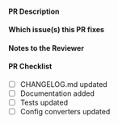 <!--

CONTRIBUTORS GUIDE: https://github.com/grafana/agent/blob/main/docs/developer/contributing.md#updating-the-changelog

If this is your first PR or you have not contributed in a while, we recommend
taking the time to review the guide. It gives helpful instructions for
contributors around things like how to update the changelog.

-->

#### PR Description

#### Which issue(s) this PR fixes

<!-- Uncomment the following line if you want that GitHub issue gets automatically closed after merging the PR -->
<!-- Fixes #issue_id -->

#### Notes to the Reviewer

#### PR Checklist

<!-- Remove items that do not apply. For completed items, change [ ] to [x]. -->

- [ ] CHANGELOG.md updated
- [ ] Documentation added
- [ ] Tests updated
- [ ] Config converters updated